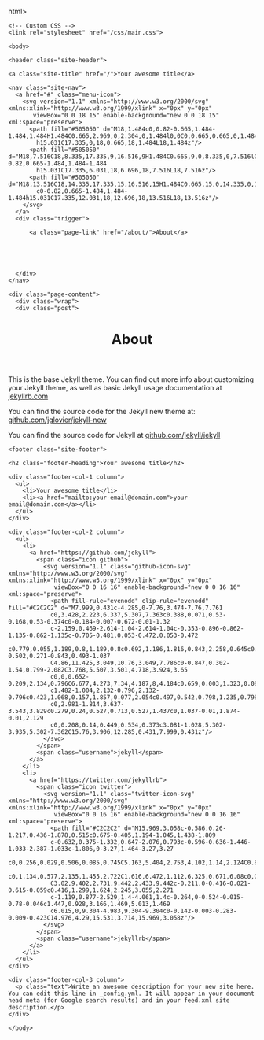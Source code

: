 ---
---
html>
<html>

  <head>
    <meta charset="utf-8">
    <meta http-equiv="X-UA-Compatible" content="IE=edge">
    <title>About</title>
    <meta name="viewport" content="width=device-width">
    <meta name="description" content="Write an awesome description for your new site here. You can edit this line in _config.yml. It will appear in your document head meta (for Google search results) and in your feed.xml site description.">
    <link rel="canonical" href="http://yourdomain.com/about/">

    <!-- Custom CSS -->
    <link rel="stylesheet" href="/css/main.css">

</head>


    <body>

    <header class="site-header">

  <div class="wrap">

    <a class="site-title" href="/">Your awesome title</a>

    <nav class="site-nav">
      <a href="#" class="menu-icon">
        <svg version="1.1" xmlns="http://www.w3.org/2000/svg" xmlns:xlink="http://www.w3.org/1999/xlink" x="0px" y="0px"
           viewBox="0 0 18 15" enable-background="new 0 0 18 15" xml:space="preserve">
          <path fill="#505050" d="M18,1.484c0,0.82-0.665,1.484-1.484,1.484H1.484C0.665,2.969,0,2.304,0,1.484l0,0C0,0.665,0.665,0,1.484,0
            h15.031C17.335,0,18,0.665,18,1.484L18,1.484z"/>
          <path fill="#505050" d="M18,7.516C18,8.335,17.335,9,16.516,9H1.484C0.665,9,0,8.335,0,7.516l0,0c0-0.82,0.665-1.484,1.484-1.484
            h15.031C17.335,6.031,18,6.696,18,7.516L18,7.516z"/>
          <path fill="#505050" d="M18,13.516C18,14.335,17.335,15,16.516,15H1.484C0.665,15,0,14.335,0,13.516l0,0
            c0-0.82,0.665-1.484,1.484-1.484h15.031C17.335,12.031,18,12.696,18,13.516L18,13.516z"/>
        </svg>
      </a>
      <div class="trigger">
        
          <a class="page-link" href="/about/">About</a>
        
          
        
          
        
      </div>
    </nav>

  </div>

</header>


    <div class="page-content">
      <div class="wrap">
      <div class="post">

  <header class="post-header">
    <h1>About</h1>
  </header>

  <article class="post-content">
  <p>This is the base Jekyll theme. You can find out more info about customizing your Jekyll theme, as well as basic Jekyll usage documentation at <a href="http://jekyllrb.com/">jekyllrb.com</a></p>

<p>You can find the source code for the Jekyll new theme at: <a href="https://github.com/jglovier/jekyll-new">github.com/jglovier/jekyll-new</a></p>

<p>You can find the source code for Jekyll at <a href="https://github.com/jekyll/jekyll">github.com/jekyll/jekyll</a></p>

  </article>

</div>
      </div>
    </div>

    <footer class="site-footer">

  <div class="wrap">

    <h2 class="footer-heading">Your awesome title</h2>

    <div class="footer-col-1 column">
      <ul>
        <li>Your awesome title</li>
        <li><a href="mailto:your-email@domain.com">your-email@domain.com</a></li>
      </ul>
    </div>

    <div class="footer-col-2 column">
      <ul>
        <li>
          <a href="https://github.com/jekyll">
            <span class="icon github">
              <svg version="1.1" class="github-icon-svg" xmlns="http://www.w3.org/2000/svg" xmlns:xlink="http://www.w3.org/1999/xlink" x="0px" y="0px"
                 viewBox="0 0 16 16" enable-background="new 0 0 16 16" xml:space="preserve">
                <path fill-rule="evenodd" clip-rule="evenodd" fill="#C2C2C2" d="M7.999,0.431c-4.285,0-7.76,3.474-7.76,7.761
                c0,3.428,2.223,6.337,5.307,7.363c0.388,0.071,0.53-0.168,0.53-0.374c0-0.184-0.007-0.672-0.01-1.32
                c-2.159,0.469-2.614-1.04-2.614-1.04c-0.353-0.896-0.862-1.135-0.862-1.135c-0.705-0.481,0.053-0.472,0.053-0.472
                c0.779,0.055,1.189,0.8,1.189,0.8c0.692,1.186,1.816,0.843,2.258,0.645c0.071-0.502,0.271-0.843,0.493-1.037
                C4.86,11.425,3.049,10.76,3.049,7.786c0-0.847,0.302-1.54,0.799-2.082C3.768,5.507,3.501,4.718,3.924,3.65
                c0,0,0.652-0.209,2.134,0.796C6.677,4.273,7.34,4.187,8,4.184c0.659,0.003,1.323,0.089,1.943,0.261
                c1.482-1.004,2.132-0.796,2.132-0.796c0.423,1.068,0.157,1.857,0.077,2.054c0.497,0.542,0.798,1.235,0.798,2.082
                c0,2.981-1.814,3.637-3.543,3.829c0.279,0.24,0.527,0.713,0.527,1.437c0,1.037-0.01,1.874-0.01,2.129
                c0,0.208,0.14,0.449,0.534,0.373c3.081-1.028,5.302-3.935,5.302-7.362C15.76,3.906,12.285,0.431,7.999,0.431z"/>
              </svg>
            </span>
            <span class="username">jekyll</span>
          </a>
        </li>
        <li>
          <a href="https://twitter.com/jekyllrb">
            <span class="icon twitter">
              <svg version="1.1" class="twitter-icon-svg" xmlns="http://www.w3.org/2000/svg" xmlns:xlink="http://www.w3.org/1999/xlink" x="0px" y="0px"
                 viewBox="0 0 16 16" enable-background="new 0 0 16 16" xml:space="preserve">
                <path fill="#C2C2C2" d="M15.969,3.058c-0.586,0.26-1.217,0.436-1.878,0.515c0.675-0.405,1.194-1.045,1.438-1.809
                c-0.632,0.375-1.332,0.647-2.076,0.793c-0.596-0.636-1.446-1.033-2.387-1.033c-1.806,0-3.27,1.464-3.27,3.27
                c0,0.256,0.029,0.506,0.085,0.745C5.163,5.404,2.753,4.102,1.14,2.124C0.859,2.607,0.698,3.168,0.698,3.767
                c0,1.134,0.577,2.135,1.455,2.722C1.616,6.472,1.112,6.325,0.671,6.08c0,0.014,0,0.027,0,0.041c0,1.584,1.127,2.906,2.623,3.206
                C3.02,9.402,2.731,9.442,2.433,9.442c-0.211,0-0.416-0.021-0.615-0.059c0.416,1.299,1.624,2.245,3.055,2.271
                c-1.119,0.877-2.529,1.4-4.061,1.4c-0.264,0-0.524-0.015-0.78-0.046c1.447,0.928,3.166,1.469,5.013,1.469
                c6.015,0,9.304-4.983,9.304-9.304c0-0.142-0.003-0.283-0.009-0.423C14.976,4.29,15.531,3.714,15.969,3.058z"/>
              </svg>
            </span>
            <span class="username">jekyllrb</span>
          </a>
        </li>
      </ul>
    </div>

    <div class="footer-col-3 column">
      <p class="text">Write an awesome description for your new site here. You can edit this line in _config.yml. It will appear in your document head meta (for Google search results) and in your feed.xml site description.</p>
    </div>

  </div>

</footer>


    </body>
</html>